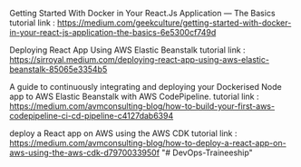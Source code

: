 Getting Started With Docker in Your React.Js Application — The Basics
     tutorial link : https://medium.com/geekculture/getting-started-with-docker-in-your-react-js-application-the-basics-6e5300cf749d

Deploying React App Using AWS Elastic Beanstalk
   tutorial link : 
   https://sirroyal.medium.com/deploying-react-app-using-aws-elastic-beanstalk-85065e3354b5

A guide to continuously integrating and deploying your Dockerised Node app to AWS Elastic Beanstalk with AWS CodePipeline.
     tutorial link :  https://medium.com/avmconsulting-blog/how-to-build-your-first-aws-codepipeline-ci-cd-pipeline-c4127dab6394

deploy a React app on AWS using the AWS CDK
     tutorial link :  https://medium.com/avmconsulting-blog/how-to-deploy-a-react-app-on-aws-using-the-aws-cdk-d7970033950f
"# DevOps-Traineeship" 
